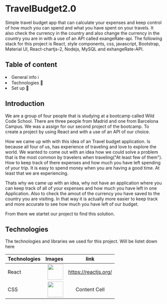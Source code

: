 # TravelBudget2.0 
Simple travel budget app that can calculate  your expenses and keep control
of how much you can spend and what you have spent on your travels. 
It also check the currency in the country and also change the currency in the country you are in with a use of an API called exangeRate-api. 
The following stack for this project is 
React, style components, css, javascript, Bootstrap, Material UI, React-chartjs-2,  Nodejs, MySQL and exhangeRate-API.  

## Table of content
<li>General info ℹ️</li> 
<li>Technologies 📱</li>
<li>Set up 🏁</li>

## Introduction 
 
 We are a group of four people that is studying at a bootcamp called Wild Code School. 
 There are three people from Madrid and one from Barcelona Campus. 
 We was a assign for our second project of the bootcamp. 
 To create a project by using React and with a use of an API of our choice.
 
 How we came up with with this idea of an Travel budget application. 
 Is because all four of us, has experience of traveling and love to explore the world. 
 We wanted to come out with an idea how we could solve 
 a problem that is the most common by travelers when traveling("At least few of them"). 
 How to keep track of there expenses and how much you have left spending of your trip. 
 It is easy to spend money when you are having a good time. 
 At least that we are experiencing. 
 
 Thats why we came up with an idea, why not have an application
 where you can keep track of all of your expenses and how much you have left in one Application. 
 Also to check the amout of the currency you have saved to the country you are visiting.
 In that way it is actually more easier to keep track and more accurate to see how much you
 have left of our budget. 
 
 From there we startet our project to find this solution. 
 
 ## Technologies 
 
 The technologies and libraries we used for this project. 
 Will be listet down here 

Technologies | Images | link
| :--- | ---: | :---:
React  | <img src="https://doc.castsoftware.com/download/thumbnails/418185647/CAST_ReactJS_Application.jpg?version=1&modificationDate=1593447628930&api=v2" width="50px" height="50px"/> | https://reactjs.org/
CSS  | <img src="https://fs.siteor.com/javatech/files/layout/assan/vavatech/img/content/css_nowe_logo.png?1615208030" height="50px" width="50px"/> | Content Cell
 

 
 
